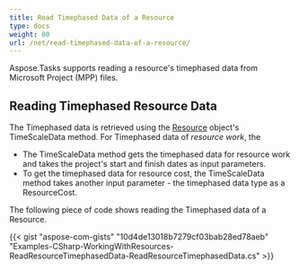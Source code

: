 ```yaml
---
title: Read Timephased Data of a Resource
type: docs
weight: 80
url: /net/read-timephased-data-of-a-resource/
---
```


Aspose.Tasks supports reading a resource's timephased data from Microsoft Project (MPP) files.

## **Reading Timephased Resource Data**
The Timephased data is retrieved using the [Resource](https://apireference.aspose.com/tasks/net/aspose.tasks/resource) object's TimeScaleData method. For Timephased data of *resource work*, the

- The TimeScaleData method gets the timephased data for resource work and takes the project's start and finish dates as input parameters.
- To get the timephased data for resource cost, the TimeScaleData method takes another input parameter - the timephased data type as a ResourceCost.

The following piece of code shows reading the Timephased data of a Resource.

{{< gist "aspose-com-gists" "10d4de13018b7279cf03bab28ed78aeb" "Examples-CSharp-WorkingWithResources-ReadResourceTimephasedData-ReadResourceTimephasedData.cs" >}}
